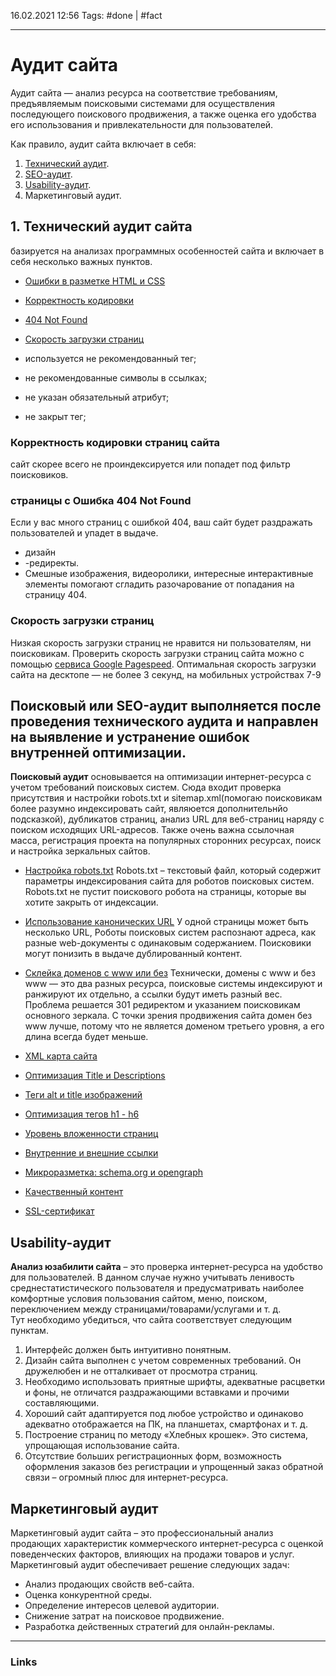 16.02.2021  12:56
Tags: #done  | #fact 
____

# Аудит сайта
Аудит сайта — анализ ресурса на соответствие требованиям, предъявляемым поисковыми системами для осуществления последующего поискового продвижения, а также оценка его удобства его использования и привлекательности для пользователей.


Как правило, аудит сайта включает в себя:

1.  [Технический аудит](https://beseller.by/blog/samostyatelniy-seo-audit-saita/#techicesliy-audit-saita).
2.  [SEO-аудит](https://beseller.by/blog/samostyatelniy-seo-audit-saita/#seo-audit-saita).
3.  [Usability-аудит](https://beseller.by/blog/samostyatelniy-seo-audit-saita/#usability-audit-saita).
4.  Маркетинговый аудит.

## 1. Технический аудит сайта
базируется на анализах программных особенностей сайта и включает в себя несколько важных пунктов.

-   [Ошибки в разметке HTML и CSS](https://beseller.by/blog/samostyatelniy-seo-audit-saita/#htmlcsserror)
-   [Корректность кодировки](https://beseller.by/blog/samostyatelniy-seo-audit-saita/#correctcode)
-   [404 Not Found](https://beseller.by/blog/samostyatelniy-seo-audit-saita/#404page)
-   [Скорость загрузки страниц](https://beseller.by/blog/samostyatelniy-seo-audit-saita/#pagespeed)

-   используется не рекомендованный тег;
-   не рекомендованные символы в ссылках;
-   не указан обязательный атрибут;
-   не закрыт тег;

### Корректность кодировки страниц сайта

сайт скорее всего  не проиндексируется или попадет под фильтр поисковиков.


 ### страницы с Ошибка 404 Not Found
Если у вас много страниц с ошибкой 404, ваш сайт будет раздражать пользователей и упадет в выдаче.

-   дизайн
-   -редиректы.
-   Смешные изображения, видеоролики, интересные интерактивные элементы помогают сгладить разочарование от попадания на страницу 404.



### Скорость загрузки страниц

Низкая скорость загрузки страниц не нравится ни пользователям, ни поисковикам. Проверить скорость загрузки страниц сайта можно с помощью [сервиса Google Pagespeed](https://developers.google.com/speed/pagespeed/insights/). Оптимальная скорость загрузки сайта на десктопе — не более 3 секунд, на мобильных устройствах 7-9

## Поисковый или SEO-аудит выполняется после проведения технического аудита и направлен на выявление и устранение ошибок внутренней оптимизации.
**Поисковый аудит** основывается на оптимизации интернет-ресурса с учетом требований поисковых систем. Сюда входит проверка присутствия и настройки robots.txt и sitemap.xml(помогаю поисковикам более разумно индексировать сайт, являюется дополнительнйо подсказкой), дубликатов страниц, анализ URL для веб-страниц наряду с поиском исходящих URL-адресов. Также очень важна ссылочная масса, регистрация проекта на популярных сторонних ресурсах, поиск и настройка зеркальных сайтов.  

-   [Настройка robots.txt](https://beseller.by/blog/samostyatelniy-seo-audit-saita/#robotstxt)
Robots.txt – текстовый файл, который содержит параметры индексирования сайта для роботов поисковых систем. Robots.txt не пустит поискового робота на страницы, которые вы хотите закрыть от индексации.
-   [Использование канонических URL](https://beseller.by/blog/samostyatelniy-seo-audit-saita/#canonicalurl)
У  одной страницы может быть несколько URL, Роботы поисковых систем распознают адреса, как разные web-документы с одинаковым содержанием. Поисковики могут понизить в выдаче дублированный контент.
-   [Склейка доменов с www или без](https://beseller.by/blog/samostyatelniy-seo-audit-saita/#wwwornot)
Технически, домены с www и без www — это два разных ресурса, поисковые системы индексируют и ранжируют их отдельно, а ссылки будут иметь разный вес. Проблема решается 301 редиректом и указанием поисковикам основного зеркала. С точки зрения продвижения сайта домен без www лучше, потому что не является доменом третьего уровня, а его длина всегда будет меньше.

-   [XML карта сайта](https://beseller.by/blog/samostyatelniy-seo-audit-saita/#xmlmap)
-   [Оптимизация Title и Descriptions](https://beseller.by/blog/samostyatelniy-seo-audit-saita/#descriptions)
-   [Теги alt и title изображений](https://beseller.by/blog/samostyatelniy-seo-audit-saita/#altandtitle)
-   [Оптимизация тегов h1 - h6](https://beseller.by/blog/samostyatelniy-seo-audit-saita/#optimization)
-   [Уровень вложенности страниц](https://beseller.by/blog/samostyatelniy-seo-audit-saita/#uv)
-   [Внутренние и внешние ссылки](https://beseller.by/blog/samostyatelniy-seo-audit-saita/#links)
-   [Микроразметка: schema.org и opengraph](https://beseller.by/blog/samostyatelniy-seo-audit-saita/#so)
-   [Качественный контент](https://beseller.by/blog/samostyatelniy-seo-audit-saita/#content)
-   [SSL-сертификат](https://beseller.by/blog/samostyatelniy-seo-audit-saita/#ssl)

## Usability-аудит
**Анализ юзабилити сайта** – это проверка интернет-ресурса на удобство для пользователей. В данном случае нужно учитывать ленивость среднестатистического пользователя и предусматривать наиболее комфортные условия пользования сайтом, меню, поиском, переключением между страницами/товарами/услугами и т. д.  
Тут необходимо убедиться, что сайта соответствует следующим пунктам.

1.  Интерфейс должен быть интуитивно понятным.
2.  Дизайн сайта выполнен с учетом современных требований. Он дружелюбен и не отталкивает от просмотра страниц.
3.  Необходимо использовать приятные шрифты, адекватные расцветки и фоны, не отличатся раздражающими вставками и прочими составляющими.
4.  Хороший сайт адаптируется под любое устройство и одинаково адекватно отображается на ПК, на планшетах, смартфонах и т. д.
5.  Построение страниц по методу «Хлебных крошек». Это система, упрощающая использование сайта.
6.  Отсутствие больших регистрационных форм, возможность оформления заказов без регистрации и упрощенный заказ обратной связи – огромный плюс для интернет-ресурса.
## Маркетинговый аудит
Маркетинговый аудит сайта – это профессиональный анализ продающих характеристик коммерческого интернет-ресурса с оценкой поведенческих факторов, влияющих на продажи товаров и услуг.
Маркетинговый аудит обеспечивает решение следующих задач:

-   Анализ продающих свойств веб-сайта.
-   Оценка конкурентной среды.
-   Определение интересов целевой аудитории.
-   Снижение затрат на поисковое продвижение.
-   Разработка действенных стратегий для онлайн-рекламы.
____ 
### Links
